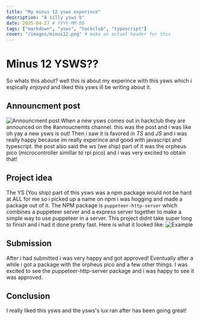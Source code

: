 ```yaml
---
title: "My minus 12 ysws experince"
description: "A silly ysws b"
date: 2025-04-27 # YYYY-MM-DD
tags: ["markdown", "ysws", "hackclub", "typescript"]
cover: "/images/minus12.png" # make an actual header for this
---
```

# Minus 12 YSWS??
So whats this about? well this is about my experince with this ysws which i espically _enjoyed_ and liked this ysws ill be writing about it.

## Announcment post
![Announcment post](https://hc-cdn.hel1.your-objectstorage.com/s/v3/6a625c52fdf1e5b4f61bdc213a9d49c03bf23868_image.png)
When a new ysws comes out in hackclub they are announced on the #annoucnemts channel. this was the post and i was like oh yay a new ysws is out!
Then i saw it is favored in *TS* and *JS* and i was really happy because im really experince and good with javascript and typescript. the post also said the ws (we ship) part of it was the orpheus pico (microcontroller simillar to rpi pico) and i was very excited to obtain that!



## Project idea
The YS (You ship) part of this ysws was a npm package would not be hard at ALL for me so i picked up a name on npm i was hogging and made a package out of it. The NPM package is `puppeteer-http-server` which combines a puppeteer server and a express server together to make a simple way to use puppeteer in a server. This project didnt take super long to finish and i had it done pretty fast.
Here is what it looked like:
![Example](https://minustwelve.hackclub.com/screenshots/puppeteer-http-server.png)


## Submission
After i had submitted i was very happy and got approved! 
Eventually after a while i got a package with the orpheus pico and a few other things. 
I was excited to see the puppeteer-http-server package and i was happy to see it was approved.


## Conclusion
I really liked this ysws and the ysws's lux ran after has been going great!